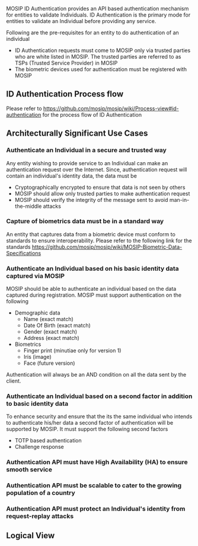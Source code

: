 MOSIP ID Authentication provides an API based authentication mechanism for entities to validate Individuals. ID Authentication is the primary mode for entities to validate an Individual before providing any service.

Following are the pre-requisites for an entity to do authentication of an individual
* ID Authentication requests must come to MOSIP only via trusted parties who are white listed in MOSIP. The trusted parties are referred to as TSPs (Trusted Service Provider) in MOSIP
* The biometric devices used for authentication must be registered with MOSIP

## ID Authentication Process flow
Please refer to https://github.com/mosip/mosip/wiki/Process-view#id-authentication for the process flow of ID Authentication

## Architecturally Significant Use Cases
### Authenticate an Individual in a secure and trusted way
Any entity wishing to provide service to an Individual can make an authentication request over the Internet. Since, authentication request will contain an individual's identity data, the data must be
 - Cryptographically encrypted to ensure that data is not seen by others
 - MOSIP should allow only trusted parties to make authentication request
 - MOSIP should verify the integrity of the message sent to avoid man-in-the-middle attacks

### Capture of biometrics data must be in a standard way
An entity that captures data from a biometric device must conform to standards to ensure interoperability. Please refer to the following link for the standards https://github.com/mosip/mosip/wiki/MOSIP-Biometric-Data-Specifications


### Authenticate an Individual based on his basic identity data captured via MOSIP
MOSIP should be able to authenticate an individual based on the data captured during registration. MOSIP must support authentication on the following
 * Demographic data
   - Name (exact match)
   - Date Of Birth (exact match)
   - Gender (exact match)
   - Address (exact match)
 * Biometrics
   - Finger print (minutiae only for version 1)
   - Iris (image)
   - Face (future version)

Authentication will always be an AND condition on all the data sent by the client.

### Authenticate an Individual based on a second factor in addition to basic identity data
To enhance security and ensure that the its the same individual who intends to authenticate his/her data a second factor of authentication will be supported by MOSIP. It must support the following second factors
* TOTP based authentication
* Challenge response

### Authentication API must have High Availability (HA) to ensure smooth service

### Authentication API must be scalable to cater to the growing population of a country

### Authentication API must protect an Individual's identity from request-replay attacks

## Logical View